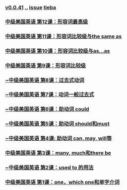 ### [v0.0.41](https://github.com/littleflute/english/edit/master/voa/Intermediate_American_English/readme.md) [..](..) [issue](https://github.com/littleflute/english/issues/45) [tieba](https://tieba.baidu.com/f?kw=littleflute&fr=home)
### [中级美国英语 第12课：形容词最高级](https://mp.weixin.qq.com/s?__biz=MzIxMTUzOTUzOA==&mid=100001413&idx=4&sn=72375f4993cebb7678169a508922dd2b&chksm=175285b820250cae376891b637e57fc8558e885f3915648732af4eb6dec1a92933793e61ac30&mpshare=1&scene=24&srcid=0325Ahv9Mc50y6N9ochuRbac#rd)
### [中级美国英语 第11课：形容词比较级与the same as](https://mp.weixin.qq.com/s?__biz=MzIxMTUzOTUzOA==&mid=100001413&idx=3&sn=fffd86c7a0440acef8ca1a962975b331&chksm=175285b820250caef603ae7874c518ec8182d8a532d58d88bdca32d451a3c045f54c864f95b3&mpshare=1&scene=24&srcid=0325zC1D5q0rcM9iGO52MsxV#rd)
### [中级美国英语 第10课：形容词比较级与as...as](https://mp.weixin.qq.com/s?__biz=MzIxMTUzOTUzOA==&mid=100001413&idx=2&sn=1bc2345a345097433d8af25c7069070b&chksm=175285b820250cae4a7e64be069786b37c80e83c80ba343e7a73d201dc849626a4fba7edba3c&mpshare=1&scene=24&srcid=0325vHlEZGmXt8BQENDzTjzr#rd)
### [中级美国英语 第9课：形容词比较级](https://mp.weixin.qq.com/s?__biz=MzIxMTUzOTUzOA==&mid=100001413&idx=1&sn=d333ac34faf2d59042a8deef0e0f356b&chksm=175285b820250cae49de1c0e355e817ac7a9d94b6b6a8a50d08e3f1364d43f3cf5ace8258277&mpshare=1&scene=24&srcid=0325agvjl92ENQKFWVajV4QN#rd)
### [~中级美国英语 第8课：过去式动词](https://mp.weixin.qq.com/s?__biz=MzIxMTUzOTUzOA==&mid=2247485290&idx=3&sn=2291f5a0be8983a426d1133f38bc883c&chksm=97528457a0250d4170da6113989fb82c1ca2010ecfaea034c335630cd99c38b6fe21b543d527#rd)
### [~中级美国英语 第7课：动词一般过去式](https://mp.weixin.qq.com/s?__biz=MzIxMTUzOTUzOA==&mid=2247485225&idx=2&sn=e6123db8d1406bd8372f4aa2abf133b3&chksm=97528414a0250d0233ee7113ac9e0218f97d0dd92031fd715ed7c5d8547cf276bb86cb3fc34d#rd)
### [~中级美国英语 第6课：助动词 could](https://mp.weixin.qq.com/s?__biz=MzIxMTUzOTUzOA==&mid=2247485183&idx=3&sn=fca42872edf48ecacc353fb276a96075&chksm=975285c2a0250cd4265e71e50e74a1d7784d51b099ab0c3664f84406ff868471711bd1708018#rd)
### [~中级美国英语 第5课：助动词 should和must](https://mp.weixin.qq.com/s?__biz=MzIxMTUzOTUzOA==&mid=2247485137&idx=3&sn=04bf4a5930fe729fd28ef8d16baa92ed&chksm=975285eca0250cfadccbd9ea0fcb3e302a3e16de2289d52c198064f974466acd8669025520f4#rd)
### [~中级美国英语 第4课: 助动词 can, may, will等](https://mp.weixin.qq.com/s?__biz=MzIxMTUzOTUzOA==&mid=2247485087&idx=2&sn=f32a3cf38f7241db3f7affdf50e3640f&chksm=975285a2a0250cb4522f33b45ec7331ff22f0f7f5825fd6d95e40e171eaea7a1ae53a84b4650#rd)
### [中级美国英语 第3课：many, much和there be](https://mp.weixin.qq.com/s?__biz=MzIxMTUzOTUzOA==&mid=100001316&idx=6&sn=9a09bb5a91ed82ecf77c6b11cf96023f&chksm=1752851920250c0f6a6d68fe33fd9b2e23edfbe273d41b90df586e38423e625466e168f0abde&mpshare=1&scene=24&srcid=0323cI87sRqIFuW0IyYtluP6#rd)
### [~中级美国英语 第2课：used to 的用法](https://mp.weixin.qq.com/s?__biz=MzIxMTUzOTUzOA==&mid=2247485020&idx=2&sn=577d5ef0b21a3dce18eee9d70339e979&chksm=97528561a0250c779ba181ecdf1ff9074bf1d8a56469f6cdd179e53b5bb0a268989e7a2e06fe#rd)
### [中级美国英语 第1课：one，which one和单字介词](http://mp.weixin.qq.com/s/N4_Kkmhw-RPHVRG84FhmDw)

